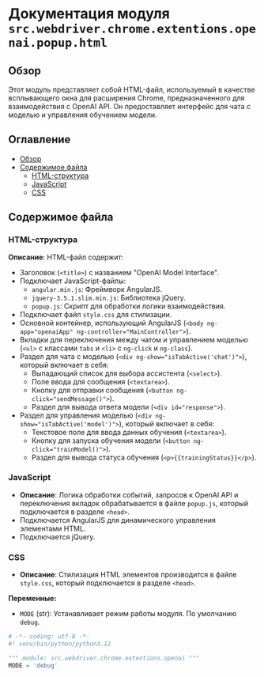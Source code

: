 # Документация модуля `src.webdriver.chrome.extentions.openai.popup.html`

## Обзор

Этот модуль представляет собой HTML-файл, используемый в качестве всплывающего окна для расширения Chrome, предназначенного для взаимодействия с OpenAI API. Он предоставляет интерфейс для чата с моделью и управления обучением модели.

## Оглавление

-   [Обзор](#обзор)
-   [Содержимое файла](#содержимое-файла)
    -   [HTML-структура](#html-структура)
    -   [JavaScript](#javascript)
    -   [CSS](#css)

## Содержимое файла

### HTML-структура

**Описание**: HTML-файл содержит:

-   Заголовок (`<title>`) с названием "OpenAI Model Interface".
-   Подключает JavaScript-файлы:
    -   `angular.min.js`: Фреймворк AngularJS.
    -   `jquery-3.5.1.slim.min.js`: Библиотека jQuery.
    -   `popup.js`: Скрипт для обработки логики взаимодействия.
-   Подключает файл `style.css` для стилизации.
-   Основной контейнер, использующий AngularJS (`<body ng-app="openaiApp" ng-controller="MainController">`).
-   Вкладки для переключения между чатом и управлением моделью (`<ul>` с классами `tabs` и `<li>` с `ng-click` и `ng-class`).
-   Раздел для чата с моделью (`<div ng-show="isTabActive('chat')">`), который включает в себя:
    -   Выпадающий список для выбора ассистента (`<select>`).
    -   Поле ввода для сообщения (`<textarea>`).
    -   Кнопку для отправки сообщения (`<button ng-click="sendMessage()">`).
    -   Раздел для вывода ответа модели (`<div id="response">`).
-   Раздел для управления моделью (`<div ng-show="isTabActive('model')">`), который включает в себя:
    -   Текстовое поле для ввода данных обучения (`<textarea>`).
    -   Кнопку для запуска обучения модели (`<button ng-click="trainModel()">`).
    -   Раздел для вывода статуса обучения (`<p>{{trainingStatus}}</p>`).

### JavaScript

-   **Описание**:  Логика обработки событий, запросов к OpenAI API и переключения вкладок обрабатывается в файле `popup.js`, который подключается в разделе `<head>`.
   - Подключается AngularJS  для динамического управления элементами HTML.
   - Подключается jQuery.

### CSS

-   **Описание**:  Стилизация HTML элементов производится в файле `style.css`, который подключается в разделе `<head>`.

**Переменные:**

-   `MODE` (str):  Устанавливает режим работы модуля. По умолчанию `debug`.

```python
# -*- coding: utf-8 -*-
#! venv/bin/python/python3.12

""" module: src.webdriver.chrome.extentions.openai """
MODE = 'debug'